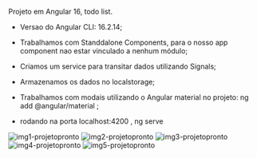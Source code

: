 Projeto em Angular 16, todo list.

- Versao do Angular CLI: 16.2.14;

- Trabalhamos com Standdalone Components, para o nosso app component nao estar vinculado a nenhum módulo;

- Criamos um service para transitar dados utilizando Signals;

- Armazenamos os dados no localstorage;

- Trabalhamos com modais utilizando o Angular material no projeto: ng add @angular/material ;

- rodando na porta localhost:4200 , ng serve

![img1-projetopronto](https://github.com/user-attachments/assets/04064282-a7fe-4d86-9eba-ecd59c5cfdf3)
![img2-projetopronto](https://github.com/user-attachments/assets/9bf6365e-b16a-4c69-bfb0-db8c662ded78)
![img3-projetopronto](https://github.com/user-attachments/assets/76939890-e2f5-4ccc-afcb-8492a1950ff8)
![img4-projetopronto](https://github.com/user-attachments/assets/0c4adb33-d409-4c29-aa2e-789f5a87fa02)
![img5-projetopronto](https://github.com/user-attachments/assets/72b8bd49-3b18-467f-8906-1d234dc3b92f)
